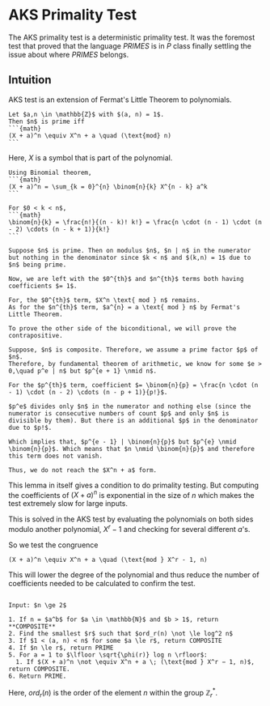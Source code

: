 # AKS Primality Test

The AKS primality test is a deterministic primality test.
It was the foremost test that proved that the language *PRIMES* is in *P* class finally settling the issue about where *PRIMES* belongs.

## Intuition

AKS test is an extension of Fermat's Little Theorem to polynomials.

````{prf:lemma}
Let $a,n \in \mathbb{Z}$ with $(a, n) = 1$.
Then $n$ is prime iff 
```{math}
(X + a)^n \equiv X^n + a \quad (\text{mod} n)
```
````

Here, $X$ is a symbol that is part of the polynomial. 

````{prf:proof}
Using Binomial theorem,
```{math}
(X + a)^n = \sum_{k = 0}^{n} \binom{n}{k} X^{n - k} a^k
```

For $0 < k < n$,
```{math}
\binom{n}{k} = \frac{n!}{(n - k)! k!} = \frac{n \cdot (n - 1) \cdot (n - 2) \cdots (n - k + 1)}{k!}
```

Suppose $n$ is prime. Then on modulus $n$, $n | n$ in the numerator but nothing in the denominator since $k < n$ and $(k,n) = 1$ due to $n$ being prime.

Now, we are left with the $0^{th}$ and $n^{th}$ terms both having coefficients $= 1$.

For, the $0^{th}$ term, $X^n \text{ mod } n$ remains.
As for the $n^{th}$ term, $a^{n} = a \text{ mod } n$ by Fermat's Little Theorem.

To prove the other side of the biconditional, we will prove the contrapositive.

Suppose, $n$ is composite. Therefore, we assume a prime factor $p$ of $n$.
Therefore, by fundamental theorem of arithmetic, we know for some $e > 0,\quad p^e | n$ but $p^{e + 1} \nmid n$.

For the $p^{th}$ term, coefficient $= \binom{n}{p} = \frac{n \cdot (n - 1) \cdot (n - 2) \cdots (n - p + 1)}{p!}$.

$p^e$ divides only $n$ in the numerator and nothing else (since the numerator is consecutive numbers of count $p$ and only $n$ is divisible by them). But there is an additional $p$ in the denominator due to $p!$.

Which implies that, $p^{e - 1} | \binom{n}{p}$ but $p^{e} \nmid \binom{n}{p}$. Which means that $n \nmid \binom{n}{p}$ and therefore this term does not vanish.

Thus, we do not reach the $X^n + a$ form.
````

This lemma in itself gives a condition to do primality testing. But computing the coefficients of $(X + a)^n$ is exponential in the size of $n$ which makes the test extremely slow for large inputs. 

This is solved in the AKS test by evaluating the polynomials on both sides modulo another polynomial, $X^r - 1$ and checking for several different $a$'s.

So we test the congruence
```{math}
(X + a)^n \equiv X^n + a \quad (\text{mod } X^r - 1, n)
```

This will lower the degree of the polynomial and thus reduce the number of coefficients needed to be calculated to confirm the test.

```{prf:algorithm} AKS Primality Test

Input: $n \ge 2$

1. If n = $a^b$ for $a \in \mathbb{N}$ and $b > 1$, return **COMPOSITE**
2. Find the smallest $r$ such that $ord_r(n) \not \le log^2 n$
3. If $1 < (a, n) < n$ for some $a \le r$, return COMPOSITE
4. If $n \le r$, return PRIME
5. For a = 1 to $\lfloor \sqrt{\phi(r)} log n \rfloor$:
  1. If $(X + a)^n \not \equiv X^n + a \; (\text{mod } X^r − 1, n)$, return COMPOSITE.
6. Return PRIME.
```

Here, $ord_r(n)$ is the order of the element $n$ within the group $\mathbb{Z}^*_r$.


<!-- 
While the lemma constitutes a primality test in itself, verifying it takes
exponential time: the brute force approach would require the expansion
of the (x + a)n polynomial and a reduction modn of the resulting n + 1
coefficients.
The congruence is an equality in the polynomial ring Zn[x]. Evaluating
in a quotient ring of Zn[x] creates an upper bound for the degree of the
polynomials involved. The AKS evaluates the equality in Zn[x]/ (xr − 1) ,
making the computational complexity dependent on the size of r. For clarity,
this is expressed as the congruence
(x + a)n ≡ xn + a
(mod xr − 1, n)
Note that all primes satisfy this relation. This congruence can be checked
in polynomial time when r is polynomial to the digits of n.
The AKS algorithm evaluates this congruence for a large set of a values,
whose size is polynomial to the digits of n. The proof of validity of the AKS
algorithm shows that one can find an r and a set of a values with the above
properties such that if the congruences hold then n is a power of a prime.
The algorithm can be written as follows:
Input:
Integer n > 1.
Output:
1. If n = ab for a ∈ N and b > 1, return composite.
2. Find the smallest r such that ordr(n) > (log2 n)2.
3. If 1 < (a, n) < n for some a ≤ r, return composite.
4. If n ≤ r, return prime.
5. For a = 1 to ⌊
√
ϕ(r) log2 n⌋ do
if (x + a)n ̸= xn + a (mod xr − 1, n), return composite;
6. Return prime.
Complexity:
In the first version of the paper, the authors proved the asymptotic time
complexity of the algorithm to be ˜O
(
log12 n
)
. However, this upper bound
was rather loose; a widely-held conjecture about the distribution of the
Sophie Germain primes would, if true, immediately cut the worst case down
to ˜O
(
log6 n
)
.
While the algorithm is of immense theoretical importance, it is not used
in practice, for it is more complex, time-consuming and space-consuming
than other algorithms like Miller–Rabin primality test.
METHODS OF PRIMALITY TESTING
7

 If (a, n) = 1, then the order of a modulo n is the least power m
such that am ≡ 1 mod n. We will write order(a) or |⟨a⟩| or |a| for the order of a.
Equivalently, the order of a is the order of a considered as an element of the unit
group U(Zn).
Since the order of U(Zn) equals φ(n), we immediately get that the order of any
element modulo n must divide φ(n). -->

<!-- π(x)
x
∼
1
ln x as x → ∞,
where π(x) represents the number of primes less than the positive real number x. -->